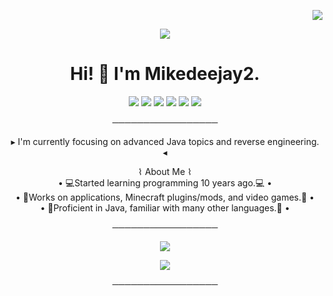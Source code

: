 <p align='right'>
 <img src="https://komarev.com/ghpvc/?username=Mikedeejay2&style=flat-square" />
</p>

<p align='center'>
 <img src="https://user-images.githubusercontent.com/58639173/97764529-51f86b80-1ae5-11eb-8576-bcb53d8f9324.png" />
</p>
<h1 align='center'>
  Hi! 👋 I'm Mikedeejay2.
</h1>

<p align='center'>
 <img src="https://img.shields.io/badge/java-%23ED8B00.svg?&style=for-the-badge&logo=java&logoColor=white" />
 <img src="https://img.shields.io/badge/C%2B%2B-00599C?style=for-the-badge&logo=c%2B%2B&logoColor=white" />
 <img src="https://img.shields.io/badge/JavaScript-323330?style=for-the-badge&logo=javascript&logoColor=F7DF1E" />
 <img src="https://img.shields.io/badge/Python-FFD43B?style=for-the-badge&logo=python&logoColor=blue" />
 <img src="https://img.shields.io/badge/HTML5-E34F26?style=for-the-badge&logo=html5&logoColor=white" />
 <img src="https://img.shields.io/badge/CSS3-1572B6?style=for-the-badge&logo=css3&logoColor=white" />
</p>

<p align='center'>
 ─────────────────
</p>

<p align='center'>
 ▸ I'm currently focusing on advanced Java topics and reverse engineering. ◂
</p>

<p align='center'>
 ⌇ About Me ⌇ <br>
  • 💻Started learning programming 10 years ago.💻 •  <br>
  • 🧱Works on applications, Minecraft plugins/mods, and video games.🧱 •  <br>
  • 🌠Proficient in Java, familiar with many other languages.🌠 •  <br>
</p>

<p align='center'>
 ─────────────────
</p>

<p align='center'>
 <img src="https://github-readme-stats.vercel.app/api?username=Mikedeejay2&include_all_commits=true&count_private=true&show_icons=true&theme=tokyonight&hide=contribs" />
</p>

<p align='center'>
 <img src="https://img.shields.io/badge/Mikedeejay2%233606-%237289DA.svg?&style=for-the-badge&logo=discord&logoColor=white" />
</p>

<p align='center'>
 ─────────────────
 </p>

